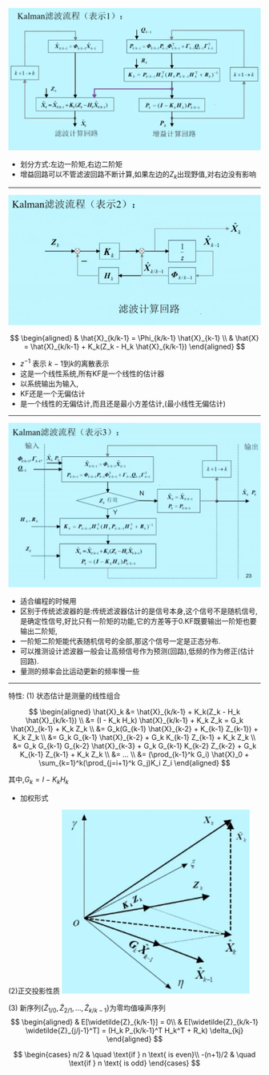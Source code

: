 
![aa](./img/123_1.png)

- 划分方式:左边一阶矩,右边二阶矩
- 增益回路可以不管滤波回路不断计算,如果左边的$Z_k$出现野值,对右边没有影响

---
![2](img/123_2.png)

$$
\begin{aligned}
  & \hat{X}_{k/k-1} = \Phi_{k/k-1} \hat{X}_{k-1} \\
  & \hat{X} = \hat{X}_{k/k-1} + K_k(Z_k - H_k \hat{X}_{k/k-1})
\end{aligned}
$$

- $z^{-1}$ 表示 $k-1$到$k$的离散表示
- 这是一个线性系统,所有KF是一个线性的估计器
- 以系统输出为输入,
- KF还是一个无偏估计
- 是一个线性的无偏估计,而且还是最小方差估计,(最小线性无偏估计)


---
![3](img/123_3.png)

- 适合编程的时候用
- 区别于传统滤波器的是:传统滤波器估计的是信号本身,这个信号不是随机信号,是确定性信号,好比只有一阶矩的功能,它的方差等于0.KF既要输出一阶矩也要输出二阶矩,
- 一阶矩二阶矩能代表随机信号的全部,那这个信号一定是正态分布.
- 可以推测设计滤波器一般会让高频信号作为预测(回路),低频的作为修正(估计回路).
- 量测的频率会比运动更新的频率慢一些


---

特性:
(1) 状态估计是测量的线性组合

$$
\begin{aligned}
  \hat{X}_k &= \hat{X}_{k/k-1} + K_k(Z_k - H_k \hat{X}_{k/k-1}) \\
  &= (I - K_k H_k) \hat{X}_{k/k-1} + K_k Z_k = G_k \hat{X}_{k-1} + K_k Z_k \\
  &= G_k(G_{k-1} \hat{X}_{k-2} + K_{k-1} Z_{k-1}) + K_k Z_k \\ 
  &= G_k G_{k-1} \hat{X}_{k-2} + G_k K_{k-1} Z_{k-1} + K_k Z_k \\
  &= G_k G_{k-1}  G_{k-2} \hat{X}_{k-3} + G_k G_{k-1} K_{k-2} Z_{k-2} + G_k K_{k-1} Z_{k-1} + K_k Z_k \\
  &= ... \\
  &= (\prod_{k-1}^k G_i) \hat{X}_0 + \sum_{k=1}^k(\prod_{j=i+1}^k G_j)K_i Z_i
\end{aligned}
$$

其中,$G_k = I - K_k H_k$

- 加权形式

(2)正交投影性质
![aa](img/123_4.png)

(3) 新序列$\{\widetilde{Z}_{1/0},\widetilde{Z}_{2/1}, ...,\widetilde{Z}_{k/k-1}\}$为零均值噪声序列
$$
\begin{aligned}
  & E[\widetilde{Z}_{k/k-1}] = 0\\
  & E[\widetilde{Z}_{k/k-1} \widetilde{Z}_{j/j-1}^T] = (H_k P_{k/k-1}^T H_k^T + R_k) \delta_{kj}
\end{aligned}
$$

$$
\begin{cases}
   n/2       & \quad \text{if } n \text{ is even}\\
   -(n+1)/2  & \quad \text{if } n \text{ is odd}
\end{cases}
$$